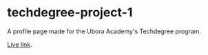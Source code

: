 # techdegree-project-1
A profile page made for the Ubora Academy's Techdegree program.

[Live link](https://rtanaka96.github.io/techdegree-project-1). 
